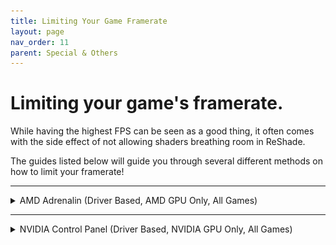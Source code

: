 ```yaml
---
title: Limiting Your Game Framerate
layout: page
nav_order: 11
parent: Special & Others
---
```


# Limiting your game's framerate.

While having the highest FPS can be seen as a good thing, it often comes with the side effect of not allowing shaders breathing room in ReShade.

The guides listed below will guide you through several different methods on how to limit your framerate!

-----

<details markdown="block">
<summary>AMD Adrenalin (Driver Based, AMD GPU Only, All Games)</summary>
This guide will provide you with the basics to limit your framerate using AMD Adrenalin's `Frame rate target control` function.

Keep in mind that this works globally, so it will force the framerate to what you set for ALL games on your system.

<h3>Step 1. - Open Adrenalin:

* __Easiest Method__ - Right click your desktop wallpaper, and click `AMD Software꞉ Adrenalin Edition`.
    <div class="figure">
    <img style="max-width: 100%; display: block; padding-block: 1rem" src="./images/limiting_game_fps/amd_desktop_context_menu.jpg"/>

* Alternative Method - Search `Adrenalin` in the Windows Search Bar.
    <div class="figure">
    <img style="max-width: 100%; display: block; padding-block: 1rem" src="./images/limiting_game_fps/amd_start_search_software.jpg"/>

<h3>Step 2. - Enabling "Frame rate target control":</h3>

1. Click `Gaming` on the top most bar of the `Adrenaline` software, and then click `Graphics` in the second bar that has now appeared.
    <div class="figure">
    <img style="max-width: 100%; display: block; padding-block: 1rem" src="./images/limiting_game_fps/amd_graphics_gaming_highlight.jpg"/>

2. Scroll down to the `Advanced` portion of the `Graphics` tab and enable `Frame rate target control`.
    <div class="figure">
    <img style="max-width: 100%; display: block; padding-block: 1rem" src="./images/limiting_game_fps/amd_enable_frtc.jpg"/>

3. Tune `Frame rate target control` to have the desired `Max FPS`.
    <div class="figure">
    <img style="max-width: 100%; display: block; padding-block: 1rem" src="./images/limiting_game_fps/amd_frtc_tune.jpg"/>
</details>

-----

<details markdown="block">
<summary>NVIDIA Control Panel (Driver Based, NVIDIA GPU Only, All Games)</summary>

This guide will provide you with the basics to limit your framerate using NVIDIA's Control Panel `3D Settings` options for `Max Frame Rate`.

Keep in mind that this works globally, so it will force the framerate to what you set for ALL games on your system.

<h3>Step 1. - Open NVIDIA Control Panel:</h3>

* __Easiest Method__ - Right click your desktop wallpaper, and click `NVIDIA Control Panel`.

* Alternative Method - Search `NVIDIA Control Panel` in the Windows Search Bar.

<h3>Step 2. - Adjust the 3D Global Settings:

1. On the left hand corner, click `Manage 3D Settings`.
2. Ensure that you are within the `Global Settings` tab.
3. Enable `Max Frame Rate`.
4. Set the desired framerate between values 20 and 1000.
</details>